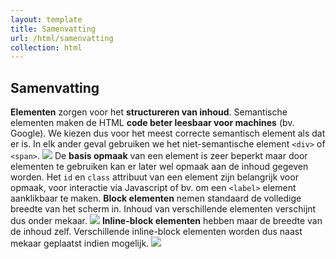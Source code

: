 ```yaml
---
layout: template
title: Samenvatting
url: /html/samenvatting
collection: html
---
```


## Samenvatting

<quote>
<strong>Elementen</strong> zorgen voor het <strong>structureren van inhoud</strong>.
</quote>

<quote>
Semantische elementen maken de HTML <strong>code beter leesbaar voor machines</strong> (bv. Google).
</quote>

<quote>
We kiezen dus voor het meest correcte semantisch element als dat er is. In elk ander geval gebruiken we het niet-semantische element <code>&lt;div&gt;</code> of <code>&lt;span&gt;</code>.
<img src="{{ '/html/elementen/images/basis_structuur.jpg' | relative_url}}" />
</quote>

<quote>
De <strong>basis opmaak</strong> van een element is zeer beperkt maar door elementen te gebruiken kan er later wel opmaak aan de inhoud gegeven worden.
</quote>

<quote>
Het <code>id</code> en <code>class</code> attribuut van een element zijn belangrijk voor opmaak, voor interactie via Javascript of bv. om een <code>&lt;label&gt;</code> element aanklikbaar te maken.
</quote> 

<quote>
<strong>Block elementen</strong> nemen standaard de volledige breedte van het scherm in. Inhoud van verschillende elementen verschijnt dus onder mekaar.
<img src="{{ '/html/elementen/images/block.png' | relative_url}}" />
</quote>

<quote>
<strong>Inline-block elementen</strong> hebben maar de breedte van de inhoud zelf. Verschillende inline-block elementen worden dus naast mekaar geplaatst indien mogelijk.
<img src="{{ '/html/elementen/images/inline_block.png' | relative_url}}" />
</quote>
